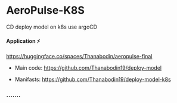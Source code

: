 # AeroPulse-K8S
CD deploy model on k8s use argoCD

#### Application ⚡️

https://huggingface.co/spaces/Thanabodin/aeropulse-final

- Main code: https://github.com/Thanabodin19/deploy-model 

- Manifasts: https://github.com/Thanabodin19/deploy-model-k8s 

### .......

